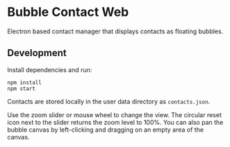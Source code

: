 # Bubble Contact Web

Electron based contact manager that displays contacts as floating bubbles.

## Development

Install dependencies and run:

```
npm install
npm start
```

Contacts are stored locally in the user data directory as `contacts.json`.

Use the zoom slider or mouse wheel to change the view. The circular reset icon
next to the slider returns the zoom level to 100%.
You can also pan the bubble canvas by left-clicking and dragging on an empty
area of the canvas.
